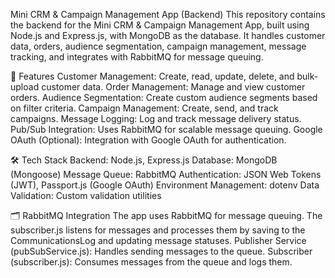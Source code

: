 Mini CRM & Campaign Management App (Backend)
This repository contains the backend for the Mini CRM & Campaign Management App, built using Node.js and Express.js, with MongoDB as the database. It handles customer data, orders, audience segmentation, campaign management, message tracking, and integrates with RabbitMQ for message queuing.

🚀 Features
Customer Management: Create, read, update, delete, and bulk-upload customer data.
Order Management: Manage and view customer orders.
Audience Segmentation: Create custom audience segments based on filter criteria.
Campaign Management: Create, send, and track campaigns.
Message Logging: Log and track message delivery status.
Pub/Sub Integration: Uses RabbitMQ for scalable message queuing.
Google OAuth (Optional): Integration with Google OAuth for authentication.

🛠️ Tech Stack
Backend: Node.js, Express.js
Database: MongoDB (Mongoose)
Message Queue: RabbitMQ
Authentication: JSON Web Tokens (JWT), Passport.js (Google OAuth)
Environment Management: dotenv
Data Validation: Custom validation utilities

🗂️ RabbitMQ Integration
The app uses RabbitMQ for message queuing. The subscriber.js listens for messages and processes them by saving to the CommunicationsLog and updating message statuses.
Publisher Service (pubSubService.js): Handles sending messages to the queue.
Subscriber (subscriber.js): Consumes messages from the queue and logs them.


